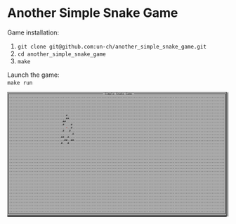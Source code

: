 # Another Simple Snake Game
Game installation:<br>
<ol>
<li><code>git clone git@github.com:un-ch/another_simple_snake_game.git</code></li>
<li><code>cd another_simple_snake_game</code></li>
<li><code>make</code></li>
</ol>
Launch the game:<br>
<code>make run</code></li>


![example](https://raw.githubusercontent.com/un-ch/another_simple_snake_game/main/screenshot.png)
